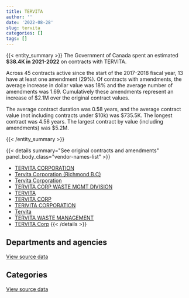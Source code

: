 ```yaml
---
title: TERVITA
author: ''
date: '2022-08-28'
slug: tervita
categories: []
tags: []
---
```


<script src="/rmarkdown-libs/htmlwidgets/htmlwidgets.js"></script>
<link href="/rmarkdown-libs/datatables-css/datatables-crosstalk.css" rel="stylesheet" />
<script src="/rmarkdown-libs/datatables-binding/datatables.js"></script>
<script src="/rmarkdown-libs/jquery/jquery-3.6.0.min.js"></script>
<link href="/rmarkdown-libs/dt-core-bootstrap/css/dataTables.bootstrap.min.css" rel="stylesheet" />
<link href="/rmarkdown-libs/dt-core-bootstrap/css/dataTables.bootstrap.extra.css" rel="stylesheet" />
<script src="/rmarkdown-libs/dt-core-bootstrap/js/jquery.dataTables.min.js"></script>
<script src="/rmarkdown-libs/dt-core-bootstrap/js/dataTables.bootstrap.min.js"></script>
<link href="/rmarkdown-libs/crosstalk/css/crosstalk.min.css" rel="stylesheet" />
<script src="/rmarkdown-libs/crosstalk/js/crosstalk.min.js"></script>
<script src="/rmarkdown-libs/htmlwidgets/htmlwidgets.js"></script>
<link href="/rmarkdown-libs/datatables-css/datatables-crosstalk.css" rel="stylesheet" />
<script src="/rmarkdown-libs/datatables-binding/datatables.js"></script>
<script src="/rmarkdown-libs/jquery/jquery-3.6.0.min.js"></script>
<link href="/rmarkdown-libs/dt-core-bootstrap/css/dataTables.bootstrap.min.css" rel="stylesheet" />
<link href="/rmarkdown-libs/dt-core-bootstrap/css/dataTables.bootstrap.extra.css" rel="stylesheet" />
<script src="/rmarkdown-libs/dt-core-bootstrap/js/jquery.dataTables.min.js"></script>
<script src="/rmarkdown-libs/dt-core-bootstrap/js/dataTables.bootstrap.min.js"></script>
<link href="/rmarkdown-libs/crosstalk/css/crosstalk.min.css" rel="stylesheet" />
<script src="/rmarkdown-libs/crosstalk/js/crosstalk.min.js"></script>

{{< entity_summary >}}
The Government of Canada spent an estimated **\$38.4K in 2021-2022** on contracts with TERVITA.

Across 45 contracts active since the start of the 2017-2018 fiscal year, 13 have at least one amendment (29%). Of contracts with amendments, the average increase in dollar value was 18% and the average number of amendments was 1.69. Cumulatively these amendments represent an increase of \$2.1M over the original contract values.

The average contract duration was 0.58 years, and the average contract value (not including contracts under \$10k) was \$735.5K. The longest contract was 4.56 years. The largest contract by value (including amendments) was \$5.2M.

{{< /entity_summary >}}

{{< details summary="See original contracts and amendments" panel_body_class="vendor-names-list" >}}
- [TERVITA CORPORATION](https://search.open.canada.ca/en/ct/?sort=contract_value_f%20desc&page=1&search_text=%22TERVITA%20CORPORATION%22)
- [Tervita Corporation (Richmond B.C)](https://search.open.canada.ca/en/ct/?sort=contract_value_f%20desc&page=1&search_text=%22Tervita%20Corporation%20%20%20%28Richmond%20B.C%29%22)
- [Tervita Corporation](https://search.open.canada.ca/en/ct/?sort=contract_value_f%20desc&page=1&search_text=%22Tervita%20Corporation%22)
- [TERVITA CORP WASTE MGMT DIVISION](https://search.open.canada.ca/en/ct/?sort=contract_value_f%20desc&page=1&search_text=%22TERVITA%20CORP%20WASTE%20MGMT%20DIVISION%22)
- [TERVITA](https://search.open.canada.ca/en/ct/?sort=contract_value_f%20desc&page=1&search_text=%22TERVITA%22)
- [TERVITA CORP](https://search.open.canada.ca/en/ct/?sort=contract_value_f%20desc&page=1&search_text=%22TERVITA%20CORP%22)
- [TERIVITA CORPORATION](https://search.open.canada.ca/en/ct/?sort=contract_value_f%20desc&page=1&search_text=%22TERIVITA%20CORPORATION%22)
- [Tervita](https://search.open.canada.ca/en/ct/?sort=contract_value_f%20desc&page=1&search_text=%22Tervita%22)
- [TERVITA WASTE MANAGEMENT](https://search.open.canada.ca/en/ct/?sort=contract_value_f%20desc&page=1&search_text=%22TERVITA%20WASTE%20MANAGEMENT%22)
- [TERVITA Corp](https://search.open.canada.ca/en/ct/?sort=contract_value_f%20desc&page=1&search_text=%22TERVITA%20Corp%22)
{{< /details >}}

## Departments and agencies

<div id="htmlwidget-1" style="width:100%;height:auto;" class="datatables html-widget"></div>
<script type="application/json" data-for="htmlwidget-1">{"x":{"style":"bootstrap","filter":"none","vertical":false,"data":[["<a href=\"/departments/aafc-aac/\">Agriculture and Agri-Food Canada<\/a>","<a href=\"/departments/cbsa-asfc/\">Canada Border Services Agency<\/a>","<a href=\"/departments/cgc-ccg/\">Canadian Grain Commission<\/a>","<a href=\"/departments/dfo-mpo/\">Fisheries and Oceans Canada<\/a>","<a href=\"/departments/dnd-mdn/\">National Defence<\/a>","<a href=\"/departments/pc/\">Parks Canada<\/a>","<a href=\"/departments/phac-aspc/\">Public Health Agency of Canada<\/a>","<a href=\"/departments/pwgsc-tpsgc/\">Public Services and Procurement Canada<\/a>","<a href=\"/departments/rcmp-grc/\">Royal Canadian Mounted Police<\/a>"],[null,13930.82,78678.15,146777.07,60053.08,172108.63,36225,6811466.75,20000],[null,null,78893.7,71568.76,23156.58,80731.37,21238.77,4578575.53,3360000],[null,null,14226.73,null,15211.48,null,null,3165158.58,null],[12603.1,14370.88,null,null,11471.43,null,null,null,null]],"container":"<table class=\"table table-striped table-hover row-border order-column display\">\n  <thead>\n    <tr>\n      <th>Department<\/th>\n      <th>2018-2019<\/th>\n      <th>2019-2020<\/th>\n      <th>2020-2021<\/th>\n      <th>2021-2022<\/th>\n    <\/tr>\n  <\/thead>\n<\/table>","options":{"order":[[4,"desc"]],"pageLength":10,"autoWidth":true,"columnDefs":[{"targets":1,"render":"function(data, type, row, meta) {\n    return type !== 'display' ? data : DTWidget.formatCurrency(data, \"$\", 2, 3, \",\", \".\", true, null);\n  }"},{"targets":2,"render":"function(data, type, row, meta) {\n    return type !== 'display' ? data : DTWidget.formatCurrency(data, \"$\", 2, 3, \",\", \".\", true, null);\n  }"},{"targets":3,"render":"function(data, type, row, meta) {\n    return type !== 'display' ? data : DTWidget.formatCurrency(data, \"$\", 2, 3, \",\", \".\", true, null);\n  }"},{"targets":4,"render":"function(data, type, row, meta) {\n    return type !== 'display' ? data : DTWidget.formatCurrency(data, \"$\", 2, 3, \",\", \".\", true, null);\n  }"},{"width":"16%","targets":[1,2,3,4]},{"className":"dt-right","targets":[1,2,3,4]}],"orderClasses":false}},"evals":["options.columnDefs.0.render","options.columnDefs.1.render","options.columnDefs.2.render","options.columnDefs.3.render"],"jsHooks":[]}</script>
<p class="text-right">
<a href="https://github.com/GoC-Spending/contracts-data/tree/main/data/out/vendors/tervita/summary_by_fiscal_year_by_department.csv" class="source-data-link btn btn-link">View source data</a>
</p>

## Categories

<div id="htmlwidget-2" style="width:100%;height:auto;" class="datatables html-widget"></div>
<script type="application/json" data-for="htmlwidget-2">{"x":{"style":"bootstrap","filter":"none","vertical":false,"data":[["<a href=\"/categories/facilities_and_construction/\">Facilities and construction<\/a>","<a href=\"/categories/office_management/\">Office management<\/a>","<a href=\"/categories/professional_services/\">Professional services<\/a>","<a href=\"/categories/transportation_and_logistics/\">Transportation and logistics<\/a>","<a href=\"/categories/industrial_products_and_services/\">Industrial products and services<\/a>"],[314649.71,64289.07,6881622.57,null,78678.15],[106332.66,29519.93,7980040.67,19377.75,78893.7],[null,null,3165158.58,null,29438.21],[11471.43,null,26973.98,null,null]],"container":"<table class=\"table table-striped table-hover row-border order-column display\">\n  <thead>\n    <tr>\n      <th>Category<\/th>\n      <th>2018-2019<\/th>\n      <th>2019-2020<\/th>\n      <th>2020-2021<\/th>\n      <th>2021-2022<\/th>\n    <\/tr>\n  <\/thead>\n<\/table>","options":{"order":[[4,"desc"]],"dom":"t","pageLength":30,"autoWidth":true,"columnDefs":[{"targets":1,"render":"function(data, type, row, meta) {\n    return type !== 'display' ? data : DTWidget.formatCurrency(data, \"$\", 2, 3, \",\", \".\", true, null);\n  }"},{"targets":2,"render":"function(data, type, row, meta) {\n    return type !== 'display' ? data : DTWidget.formatCurrency(data, \"$\", 2, 3, \",\", \".\", true, null);\n  }"},{"targets":3,"render":"function(data, type, row, meta) {\n    return type !== 'display' ? data : DTWidget.formatCurrency(data, \"$\", 2, 3, \",\", \".\", true, null);\n  }"},{"targets":4,"render":"function(data, type, row, meta) {\n    return type !== 'display' ? data : DTWidget.formatCurrency(data, \"$\", 2, 3, \",\", \".\", true, null);\n  }"},{"width":"16%","targets":[1,2,3,4]},{"className":"dt-right","targets":[1,2,3,4]}],"orderClasses":false,"lengthMenu":[10,25,30,50,100]}},"evals":["options.columnDefs.0.render","options.columnDefs.1.render","options.columnDefs.2.render","options.columnDefs.3.render"],"jsHooks":[]}</script>
<p class="text-right">
<a href="https://github.com/GoC-Spending/contracts-data/tree/main/data/out/vendors/tervita/summary_by_fiscal_year_by_category.csv" class="source-data-link btn btn-link">View source data</a>
</p>
